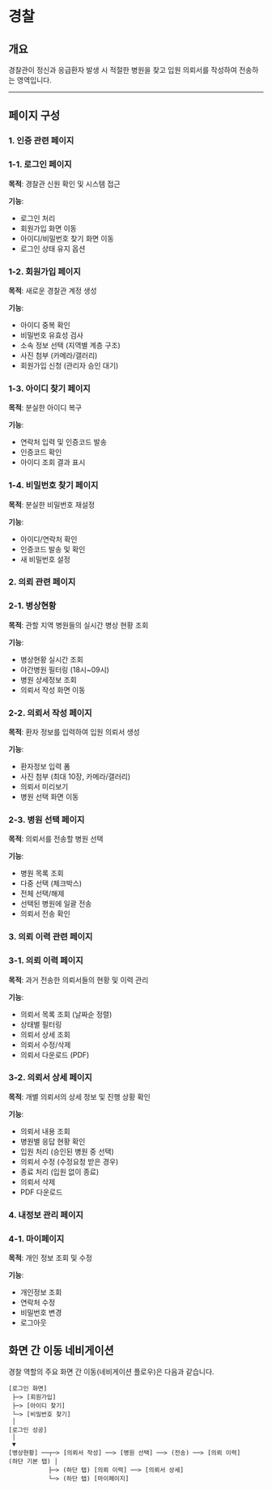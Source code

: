 # 경찰 

## 개요

경찰관이 정신과 응급환자 발생 시 적절한 병원을 찾고 입원 의뢰서를 작성하여 전송하는 영역입니다.

---

## 페이지 구성

### 1. 인증 관련 페이지

### 1-1. 로그인 페이지

**목적**: 경찰관 신원 확인 및 시스템 접근

**기능**:

- 로그인 처리
- 회원가입 화면 이동
- 아이디/비밀번호 찾기 화면 이동
- 로그인 상태 유지 옵션

### 1-2. 회원가입 페이지

**목적**: 새로운 경찰관 계정 생성

**기능**:

- 아이디 중복 확인
- 비밀번호 유효성 검사
- 소속 정보 선택 (지역별 계층 구조)
- 사진 첨부 (카메라/갤러리)
- 회원가입 신청 (관리자 승인 대기)

### 1-3. 아이디 찾기 페이지

**목적**: 분실한 아이디 복구

**기능**:

- 연락처 입력 및 인증코드 발송
- 인증코드 확인
- 아이디 조회 결과 표시

### 1-4. 비밀번호 찾기 페이지

**목적**: 분실한 비밀번호 재설정

**기능**:

- 아이디/연락처 확인
- 인증코드 발송 및 확인
- 새 비밀번호 설정

### 2. 의뢰 관련 페이지

### 2-1. 병상현황

**목적**: 관할 지역 병원들의 실시간 병상 현황 조회 

**기능**:

- 병상현황 실시간 조회
- 야간병원 필터링 (18시~09시)
- 병원 상세정보 조회
- 의뢰서 작성 화면 이동

### 2-2. 의뢰서 작성 페이지

**목적**: 환자 정보를 입력하여 입원 의뢰서 생성

**기능**:

- 환자정보 입력 폼
- 사진 첨부 (최대 10장, 카메라/갤러리)
- 의뢰서 미리보기
- 병원 선택 화면 이동

### 2-3. 병원 선택 페이지

**목적**: 의뢰서를 전송할 병원 선택

**기능**:

- 병원 목록 조회
- 다중 선택 (체크박스)
- 전체 선택/해제
- 선택된 병원에 일괄 전송
- 의뢰서 전송 확인

### 3. 의뢰 이력 관련 페이지

### 3-1. 의뢰 이력 페이지

**목적**: 과거 전송한 의뢰서들의 현황 및 이력 관리

**기능**:

- 의뢰서 목록 조회 (날짜순 정렬)
- 상태별 필터링
- 의뢰서 상세 조회
- 의뢰서 수정/삭제
- 의뢰서 다운로드 (PDF)

### 3-2. 의뢰서 상세 페이지

**목적**: 개별 의뢰서의 상세 정보 및 진행 상황 확인

**기능**:

- 의뢰서 내용 조회
- 병원별 응답 현황 확인
- 입원 처리 (승인된 병원 중 선택)
- 의뢰서 수정 (수정요청 받은 경우)
- 종료 처리 (입원 없이 종료)
- 의뢰서 삭제
- PDF 다운로드

### 4. 내정보 관리 페이지

### 4-1. 마이페이지

**목적**: 개인 정보 조회 및 수정

**기능**:

- 개인정보 조회
- 연락처 수정
- 비밀번호 변경
- 로그아웃

## 화면 간 이동 네비게이션

경찰 역할의 주요 화면 간 이동(네비게이션 플로우)은 다음과 같습니다.

```
[로그인 화면]
 ├─> [회원가입]
 ├─> [아이디 찾기]
 └─> [비밀번호 찾기]
 │
[로그인 성공]
 │
 ▼
[병상현황] ──┬─> [의뢰서 작성] ──> [병원 선택] ──> (전송) ──> [의뢰 이력]
(하단 기본 탭) │
           ├─> (하단 탭) [의뢰 이력] ──> [의뢰서 상세]
           └─> (하단 탭) [마이페이지]
```